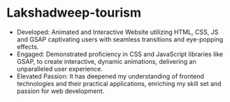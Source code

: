 # Lakshadweep-tourism

<ul>
  <li>Developed: Animated and Interactive Website utilizing HTML, CSS, JS and GSAP captivating
      users with seamless transitions and eye-popping effects.
  </li>
  <li>Engaged: Demonstrated proficiency in CSS and JavaScript libraries like GSAP, to create interactive,
dynamic animations, delivering an unparalleled user experience.
  </li>
  <li>Elevated Passion: It has deepened my understanding of frontend technologies and their practical applications,
enriching my skill set and passion for web development.</li>
</ul>
<h4>

